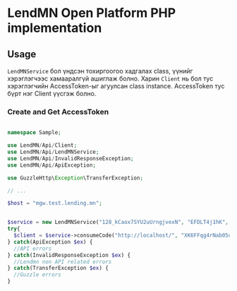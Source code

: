 # LendMN Open Platform PHP implementation


## Usage

`LendMNService` бол үндсэн тохиргоогоо хадгалах class, үүнийг хэрэглэгчээс хамааралгүй ашиглаж болно. Харин `Client` нь бол тус хэрэглэгчийн AccessToken-ыг агуулсан class instance. AccessToken тус бүрт нэг Client үүсгэж болно.

### Create and Get AccessToken

```php

namespace Sample;

use LendMN/Api/Client; 
use LendMN/Api/LendMNService;
use LendMN/Api/InvalidResponseException;
use LendMN/Api/ApiException;

use GuzzleHttp\Exception\TransferException;

// ...

$host = "mgw.test.lending.mn";


$service = new LendMNService("128_kCaox7SYU2uUrngjvexN", "EFDLT4j1hK", $host);
try{
  $client = $service->consumeCode("http://localhost/", "XK6FFqg4rNab05d");
} catch(ApiException $ex) {
  //API errors
} catch(InvalidResponseException $ex) {
  //Lendmn non API related errors
} catch(TransferException $ex) {
  //Guzzle errors
}
```
